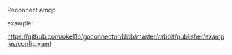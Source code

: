 Reconnect amqp 

example:

https://github.com/oke11o/goconnector/blob/master/rabbit/publisher/examples/config.yaml
